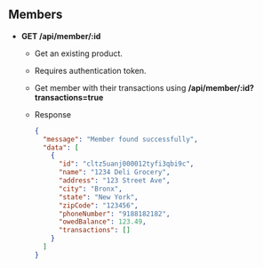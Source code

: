 ## Members

- **GET /api/member/:id**

  - Get an existing product.
  - Requires authentication token.
  - Get member with their transactions using **/api/member/:id?transactions=true**
  - Response

    ```json
    {
      "message": "Member found successfully",
      "data": [
        {
          "id": "cltz5uanj000012tyfi3qbi9c",
          "name": "1234 Deli Grocery",
          "address": "123 Street Ave",
          "city": "Bronx",
          "state": "New York",
          "zipCode": "123456",
          "phoneNumber": "9188182182",
          "owedBalance": 123.49,
          "transactions": []
        }
      ]
    }
    ```
